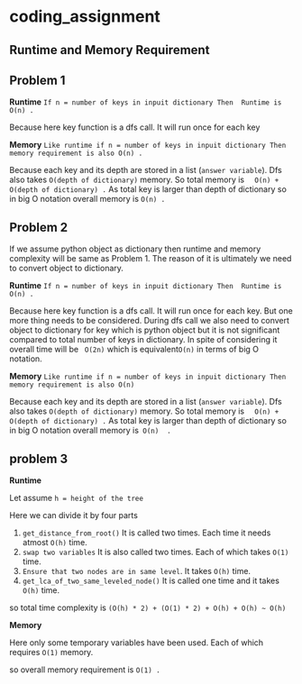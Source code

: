 # coding_assignment
## Runtime and Memory  Requirement ##

## Problem 1 ##
**Runtime**
`If n = number of keys in inpuit dictionary
Then  Runtime is O(n) .` 

Because here key function is a dfs call. It will run once for each key

**Memory**
`Like runtime if n = number of keys in inpuit dictionary
Then memory requirement is also O(n) .`

Because each key and its depth are stored in a list (`answer variable`).
Dfs also takes `O(depth of dictionary)` memory. 
So total memory is `  O(n) + O(depth of dictionary) .`
As total key is larger than depth of dictionary so in big O notation overall memory is `O(n) .`

## Problem 2 ##

If we assume python object as dictionary then runtime and memory complexity will be same as Problem 1.
The reason of it is ultimately we need to convert object to dictionary.

**Runtime**
`If n = number of keys in inpuit dictionary
Then  Runtime is O(n) .` 

Because here key function is a dfs call. It will run once for each key. But one more thing needs to be considered.
During dfs call we also need to convert object to dictionary for key which is python object but it is not significant compared to total number of keys in dictionary.  In spite of considering it overall time will be ` O(2n)` which is equivalent`O(n)` in terms of big O notation.

**Memory**
`Like runtime if n = number of keys in inpuit dictionary
Then memory requirement is also O(n) `

Because each key and its depth are stored in a list (`answer variable`).
Dfs also takes `O(depth of dictionary)` memory. 
So total memory is `  O(n) + O(depth of dictionary) .`
As total key is larger than depth of dictionary so in big O notation overall memory is` O(n)  .`

## problem 3 ##

**Runtime**

Let assume ` h = height of the tree `

Here we can divide it by four parts
1. `get_distance_from_root()` It is called two times. Each time it needs atmost `O(h)` time.
2.  `swap two variables` It is also called two times. Each of which takes `O(1)` time.
3. `Ensure that two nodes are in same level`. It takes `O(h)` time.
4. `get_lca_of_two_same_leveled_node()` It is called one time and it takes `O(h)` time.

so total time complexity is ` (O(h) * 2) + (O(1) * 2) + O(h) + O(h) ~ O(h) ` 

**Memory**

Here only some temporary variables have been used. Each of which requires `O(1)` memory.

so overall memory requirement is `O(1) .`
